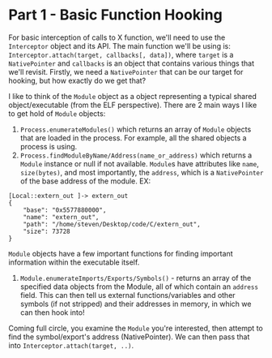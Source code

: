 # Part 1 - Basic Function Hooking

For basic interception of calls to X function, we'll need to use the 
`Interceptor` object and its API.
The main function we'll be using is:
`Interceptor.attach(target, callbacks[, data])`,
where `target` is a `NativePointer` and `callbacks` is an object that contains various
things that we'll revisit.
Firstly, we need a `NativePointer` that can be our target for hooking, but how exactly do we get that?

I like to think of the `Module` object as a object representing a 
typical shared object/executable (from the ELF perspective). 
There are 2 main ways I like to get hold of `Module` objects:
1. `Process.enumerateModules()` which returns an array of `Module` objects
that are loaded in the process. For example, all the shared objects a process is using.
2. `Process.findModuleByName/Address(name_or_address)` which returns a
`Module` instance or null if not available. 
`Module`s have attributes like `name`, `size(bytes)`, and most importantly,
the `address`, which is a `NativePointer` of the base address of the module.
EX:
```
[Local::extern_out ]-> extern_out
{
    "base": "0x5577880000",
    "name": "extern_out",
    "path": "/home/steven/Desktop/code/C/extern_out",
    "size": 73728
}
```

`Module` objects have a few important functions for finding important
information within the executable itself.
1. `Module.enumerateImports/Exports/Symbols()` - returns an array of 
the specified data objects from the Module, all of which contain an 
`address` field. This can then tell us external 
functions/variables and other symbols (if not stripped) and their addresses 
in memory, in which we can then hook into! 

Coming full circle, you examine the `Module` you're interested,
then attempt to find the symbol/export's address (NativePointer). We
can then pass that into `Interceptor.attach(target, ..)`.
